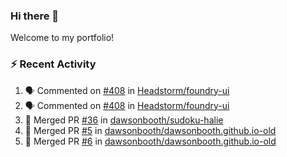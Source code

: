### Hi there 👋
Welcome to my portfolio!

### ⚡ Recent Activity
<!--START_SECTION:activity-->
1. 🗣 Commented on [#408](https://github.com/Headstorm/foundry-ui/issues/408) in [Headstorm/foundry-ui](https://github.com/Headstorm/foundry-ui)
2. 🗣 Commented on [#408](https://github.com/Headstorm/foundry-ui/issues/408) in [Headstorm/foundry-ui](https://github.com/Headstorm/foundry-ui)
3. 🎉 Merged PR [#36](https://github.com/dawsonbooth/sudoku-halie/pull/36) in [dawsonbooth/sudoku-halie](https://github.com/dawsonbooth/sudoku-halie)
4. 🎉 Merged PR [#5](https://github.com/dawsonbooth/dawsonbooth.github.io-old/pull/5) in [dawsonbooth/dawsonbooth.github.io-old](https://github.com/dawsonbooth/dawsonbooth.github.io-old)
5. 🎉 Merged PR [#6](https://github.com/dawsonbooth/dawsonbooth.github.io-old/pull/6) in [dawsonbooth/dawsonbooth.github.io-old](https://github.com/dawsonbooth/dawsonbooth.github.io-old)
<!--END_SECTION:activity-->

